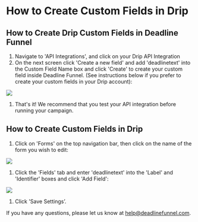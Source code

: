 # How to Create Custom Fields in Drip

## How to Create Drip Custom Fields in Deadline Funnel

1. Navigate to 'API Integrations', and click on your Drip API Integration
2. On the next screen click 'Create a new field' and add 'deadlinetext' into the Custom Field Name box and click 'Create' to create your custom field inside Deadline Funnel. \(See instructions below if you prefer to create your custom fields in your Drip account\):

![](https://s3.amazonaws.com/helpscout.net/docs/assets/53974d6ce4b0c76107b109d1/images/5a7b59da0428634376cfea1a/file-ub92oEuyr4.png)

1. That's it! We recommend that you test your API integration before running your campaign.

## How to Create Custom Fields in Drip

1. Click on 'Forms' on the top navigation bar, then click on the name of the form you wish to edit:

![](https://s3.amazonaws.com/helpscout.net/docs/assets/53974d6ce4b0c76107b109d1/images/5b3128fe2c7d3a0fa9a36ad8/file-4CpvtFltNJ.png)

1. Click the 'Fields' tab and enter 'deadlinetext' into the 'Label' and 'Identifier' boxes and click 'Add Field':

![](https://s3.amazonaws.com/helpscout.net/docs/assets/53974d6ce4b0c76107b109d1/images/5b3129d80428632c466b4df5/file-jMd9PSyjhR.png)

1. Click 'Save Settings’.

If you have any questions, please let us know at [help@deadlinefunnel.com](mailto:mailto:help@deadlinefunnel.com).

